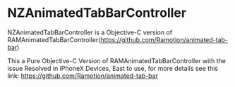# NZAnimatedTabBarController
NZAnimatedTabBarController is a Objective-C version of RAMAnimatedTabBarController(https://github.com/Ramotion/animated-tab-bar)

This a Pure Objective-C Version of RAMAnimatedTabBarController with the issue Resolved in iPhoneX Devices, East to use, for more details see this link:
https://github.com/Ramotion/animated-tab-bar
